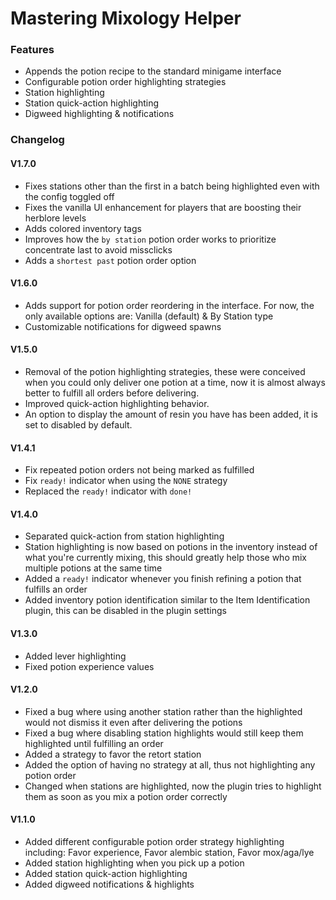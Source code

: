 # Mastering Mixology Helper

### Features
* Appends the potion recipe to the standard minigame interface
* Configurable potion order highlighting strategies
* Station highlighting
* Station quick-action highlighting
* Digweed highlighting & notifications

### Changelog

#### V1.7.0
* Fixes stations other than the first in a batch being highlighted even with the config toggled off
* Fixes the vanilla UI enhancement for players that are boosting their herblore levels
* Adds colored inventory tags
* Improves how the `by station` potion order works to prioritize concentrate last to avoid missclicks
* Adds a `shortest past` potion order option

#### V1.6.0
* Adds support for potion order reordering in the interface. For now, the only available options are: Vanilla (default) & By Station type
* Customizable notifications for digweed spawns

#### V1.5.0
* Removal of the potion highlighting strategies, these were conceived when you could only deliver one potion at a time, now it is almost always better to fulfill all orders before delivering.
* Improved quick-action highlighting behavior.
* An option to display the amount of resin you have has been added, it is set to disabled by default.

#### V1.4.1
* Fix repeated potion orders not being marked as fulfilled
* Fix `ready!` indicator when using the `NONE` strategy
* Replaced the `ready!` indicator with `done!`

#### V1.4.0
* Separated quick-action from station highlighting
* Station highlighting is now based on potions in the inventory instead of what you're currently mixing, this should greatly help those who mix multiple potions at the same time
* Added a `ready!` indicator whenever you finish refining a potion that fulfills an order
* Added inventory potion identification similar to the Item Identification plugin, this can be disabled in the plugin settings 

#### V1.3.0
* Added lever highlighting
* Fixed potion experience values

#### V1.2.0
* Fixed a bug where using another station rather than the highlighted would not dismiss it even after delivering the potions
* Fixed a bug where disabling station highlights would still keep them highlighted until fulfilling an order
* Added a strategy to favor the retort station
* Added the option of having no strategy at all, thus not highlighting any potion order
* Changed when stations are highlighted, now the plugin tries to highlight them as soon as you mix a potion order correctly

#### V1.1.0
* Added different configurable potion order strategy highlighting including: Favor experience, Favor alembic station, Favor mox/aga/lye
* Added station highlighting when you pick up a potion
* Added station quick-action highlighting
* Added digweed notifications & highlights